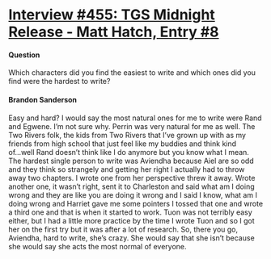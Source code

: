 # [Interview #455: TGS Midnight Release - Matt Hatch, Entry #8](https://www.theoryland.com/intvmain.php?i=455#8)

#### Question

Which characters did you find the easiest to write and which ones did you find were the hardest to write?

#### Brandon Sanderson

Easy and hard? I would say the most natural ones for me to write were Rand and Egwene. I’m not sure why. Perrin was very natural for me as well. The Two Rivers folk, the kids from Two Rivers that I’ve grown up with as my friends from high school that just feel like my buddies and think kind of...well Rand doesn’t think like I do anymore but you know what I mean. The hardest single person to write was Aviendha because Aiel are so odd and they think so strangely and getting her right I actually had to throw away two chapters. I wrote one from her perspective threw it away. Wrote another one, it wasn’t right, sent it to Charleston and said what am I doing wrong and they are like you are doing it wrong and I said I know, what am I doing wrong and Harriet gave me some pointers I tossed that one and wrote a third one and that is when it started to work. Tuon was not terribly easy either, but I had a little more practice by the time I wrote Tuon and so I got her on the first try but it was after a lot of research. So, there you go, Aviendha, hard to write, she’s crazy. She would say that she isn’t because she would say she acts the most normal of everyone.

